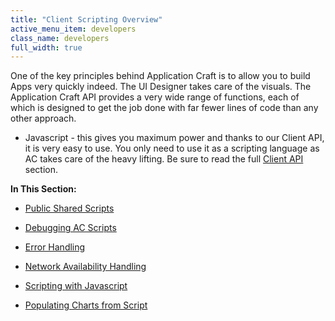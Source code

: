 ```yaml
---
title: "Client Scripting Overview"
active_menu_item: developers
class_name: developers
full_width: true
---
```



One of the key principles behind Application Craft is to allow you to build Apps very quickly indeed. The UI Designer takes care of the visuals. The Application Craft API provides a very wide range of functions, each of which is designed to get the job done with far fewer lines of code than any other approach.

 - Javascript - this gives you maximum power and thanks to our Client API, it is very easy to use. You only need to use it as a scripting language as AC takes care of the heavy lifting. Be sure to read the full [Client API](../client-api/) section.

**In This Section:**

 - [Public Shared Scripts](client-scripting-overview/public-shared-scripts)

 - [Debugging AC Scripts](client-scripting-overview/debugging-ac-scripts/)

 - [Error Handling](client-scripting-overview/error-handling/)

 - [Network Availability Handling](client-scripting-overview/network-availability-handling)

 - [Scripting with Javascript](client-scripting-overview/scripting-with-javascript/)

 - [Populating Charts from Script](client-scripting-overview/populating-charts-from-script)

